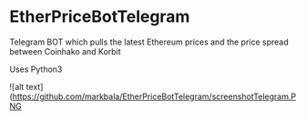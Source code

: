 # EtherPriceBotTelegram
Telegram BOT which pulls the latest Ethereum prices and the price spread between Coinhako and Korbit

Uses Python3

![alt text](https://github.com/markbala/EtherPriceBotTelegram/screenshotTelegram.PNG
